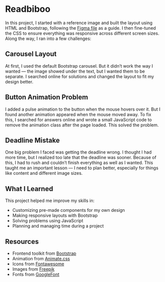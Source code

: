 # Readbiboo

In this project, I started with a reference image and built the layout using HTML and Bootstrap, following the [Figma file](https://www.figma.com/proto/QJqd1vBz1HUrgMI8snnH83/liu_shuang_prototype?node-id=7-7&t=m0n51RSSKH5PRmLC-1) as a guide. I then fine-tuned the CSS to ensure everything was responsive across different screen sizes. Along the way, I ran into a few challenges:

## Carousel Layout

At first, I used the default Bootstrap carousel. But it didn’t work the way I wanted — the image showed under the text, but I wanted them to be separate. I searched online for solutions and changed the layout to fit my design better.

## Button Animation Problem

I added a pulse animation to the button when the mouse hovers over it. But I found another animation appeared when the mouse moved away. To fix this, I searched for answers online and wrote a small JavaScript code to remove the animation class after the page loaded. This solved the problem.

## Deadline Mistake

One big problem I faced was getting the deadline wrong. I thought I had more time, but I realized too late that the deadline was sooner. Because of this, I had to rush and couldn’t finish everything as well as I wanted. This taught me an important lesson — I need to plan better, especially for things like content and different image sizes.

## What I Learned

This project helped me improve my skills in:

- Customizing pre-made components for my own design
- Making responsive layouts with Bootstrap
- Solving problems using JavaScript
- Planning and managing time during a project

## Resources

- Frontend toolkit from [Bootstrap](https://getbootstrap.com/)
- Animation from [Animate.css](https://animate.style/)
- Icons from [Fontawesome](https://fontawesome.com/)
- Images from [Freepik](https://www.freepik.com/)
- Fonts from [GoogleFont](https://fonts.google.com/)
